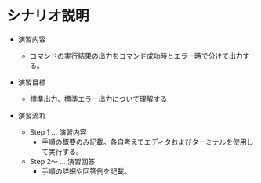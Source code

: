 # シナリオ説明
- 演習内容
  - コマンドの実行結果の出力をコマンド成功時とエラー時で分けて出力する。

- 演習目標
  - 標準出力、標準エラー出力について理解する

- 演習流れ
  - Step 1 … 演習内容
    - 手順の概要のみ記載。各自考えてエディタおよびターミナルを使用して実行する。
  - Step 2～ … 演習回答
    - 手順の詳細や回答例を記載。